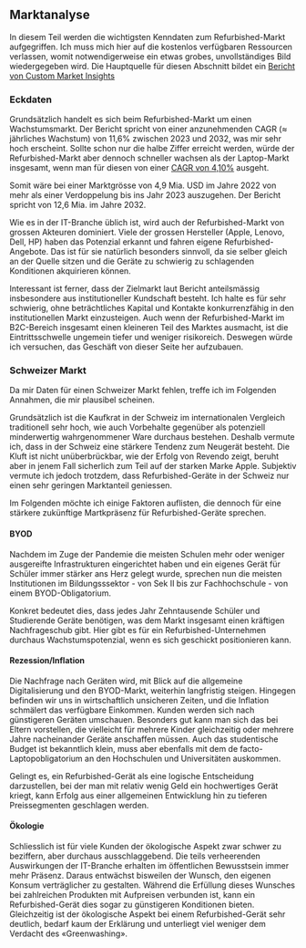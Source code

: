 ## Marktanalyse

In diesem Teil werden die wichtigsten Kenndaten zum Refurbished-Markt aufgegriffen. Ich muss mich hier auf die kostenlos verfügbaren Ressourcen verlassen, womit notwendigerweise ein etwas grobes, unvollständiges Bild wiedergegeben wird. Die Hauptquelle für diesen Abschnitt bildet ein [Bericht von Custom Market Insights](https://www.custommarketinsights.com/report/refurbished-computers-and-laptops-market/)

### Eckdaten

Grundsätzlich handelt es sich beim Refurbished-Markt um einen Wachstumsmarkt. Der Bericht spricht von einer anzunehmenden CAGR (≈ jährliches Wachstum) von 11,6% zwischen 2023 und 2032, was mir sehr hoch erscheint. Sollte schon nur die halbe Ziffer erreicht werden, würde der Refurbished-Markt aber dennoch schneller wachsen als der Laptop-Markt insgesamt, wenn man für diesen von einer [CAGR von 4,10%](https://straitsresearch.com/report/laptop-market) ausgeht.

Somit wäre bei einer Marktgrösse von 4,9 Mia. USD im Jahre 2022 von mehr als einer Verdoppelung bis ins Jahr 2023 auszugehen. Der Bericht spricht von 12,6 Mia. im Jahre 2032.

Wie es in der IT-Branche üblich ist, wird auch der Refurbished-Markt von grossen Akteuren dominiert. Viele der grossen Hersteller (Apple, Lenovo, Dell, HP) haben das Potenzial erkannt und fahren eigene Refurbished-Angebote. Das ist für sie natürlich besonders sinnvoll, da sie selber gleich an der Quelle sitzen und die Geräte zu schwierig zu schlagenden Konditionen akquirieren können.

Interessant ist ferner, dass der Zielmarkt laut Bericht anteilsmässig insbesondere aus institutioneller Kundschaft besteht. Ich halte es für sehr schwierig, ohne beträchtliches Kapital und Kontakte konkurrenzfähig in den institutionellen Markt einzusteigen. Auch wenn der Refurbished-Markt im B2C-Bereich insgesamt einen kleineren Teil des Marktes ausmacht, ist die Eintrittsschwelle ungemein tiefer und weniger risikoreich. Deswegen würde ich versuchen, das Geschäft von dieser Seite her aufzubauen.

### Schweizer Markt

Da mir Daten für einen Schweizer Markt fehlen, treffe ich im Folgenden Annahmen, die mir plausibel scheinen.

Grundsätzlich ist die Kaufkrat in der Schweiz im internationalen Vergleich traditionell sehr hoch, wie auch Vorbehalte gegenüber als potenziell minderwertig wahrgenommener Ware durchaus bestehen. Deshalb vermute ich, dass in der Schweiz eine stärkere Tendenz zum Neugerät besteht. Die Kluft ist nicht unüberbrückbar, wie der Erfolg von Revendo zeigt, beruht aber in jenem Fall sicherlich zum Teil auf der starken Marke Apple. Subjektiv vermute ich jedoch trotzdem, dass Refurbished-Geräte in der Schweiz nur einen sehr geringen Marktanteil geniessen.

Im Folgenden möchte ich einige Faktoren auflisten, die dennoch für eine stärkere zukünftige Martkpräsenz für Refurbished-Geräte sprechen.

#### BYOD

Nachdem im Zuge der Pandemie die meisten Schulen mehr oder weniger ausgereifte Infrastrukturen eingerichtet haben und ein eigenes Gerät für Schüler immer stärker ans Herz gelegt wurde, sprechen nun die meisten Institutionen im Bildungsssektor - von Sek II bis zur Fachhochschule - von einem BYOD-Obligatorium.

Konkret bedeutet dies, dass jedes Jahr Zehntausende Schüler und Studierende Geräte benötigen, was dem Markt insgesamt einen kräftigen Nachfrageschub gibt. Hier gibt es für ein Refurbished-Unternehmen durchaus Wachstumspotenzial, wenn es sich geschickt positionieren kann.

#### Rezession/Inflation

Die Nachfrage nach Geräten wird, mit Blick auf die allgemeine Digitalisierung und den BYOD-Markt, weiterhin langfristig steigen. Hingegen befinden wir uns in wirtschaftlich unsicheren Zeiten, und die Inflation schmälert das verfügbare Einkommen. Kunden werden sich nach günstigeren Geräten umschauen. Besonders gut kann man sich das bei Eltern vorstellen, die vielleicht für mehrere Kinder gleichzeitig oder mehrere Jahre nacheinander Geräte anschaffen müssen. Auch das studentische Budget ist bekanntlich klein, muss aber ebenfalls mit dem de facto-Laptopobligatorium an den Hochschulen und Universitäten auskommen.

Gelingt es, ein Refurbished-Gerät als eine logische Entscheidung darzustellen, bei der man mit relativ wenig Geld ein hochwertiges Gerät kriegt, kann Erfolg aus einer allgemeinen Entwicklung hin zu tieferen Preissegmenten geschlagen werden.

#### Ökologie

Schliesslich ist für viele Kunden der ökologische Aspekt zwar schwer zu beziffern, aber durchaus ausschlaggebend. Die teils verheerenden Auswirkungen der IT-Branche erhalten im öffentlichen Bewusstsein immer mehr Präsenz. Daraus entwächst bisweilen der Wunsch, den eigenen Konsum verträglicher zu gestalten. Während die Erfüllung dieses Wunsches bei zahlreichen Produkten mit Aufpreisen verbunden ist, kann ein Refurbished-Gerät dies sogar zu günstigeren Konditionen bieten. Gleichzeitig ist der ökologische Aspekt bei einem Refurbished-Gerät sehr deutlich, bedarf kaum der Erklärung und unterliegt viel weniger dem Verdacht des «Greenwashing». 
